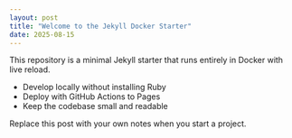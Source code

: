 ```yaml
---
layout: post
title: "Welcome to the Jekyll Docker Starter"
date: 2025-08-15
---
```


This repository is a minimal Jekyll starter that runs entirely in Docker with live reload.

- Develop locally without installing Ruby
- Deploy with GitHub Actions to Pages
- Keep the codebase small and readable

Replace this post with your own notes when you start a project.
